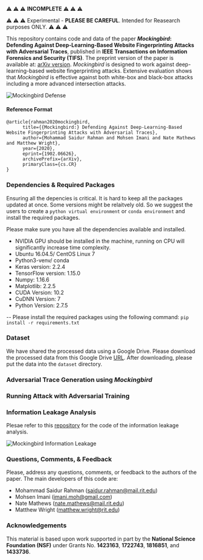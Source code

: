 :warning: :warning: :warning: **INCOMPLETE** :warning: :warning: :warning:



:warning: :warning: :warning: Experimental - **PLEASE BE CAREFUL**. Intended for Reasearch purposes ONLY. :warning: :warning: :warning:

This repository contains code and data of the paper ***Mockingbird*: Defending Against Deep-Learning-Based Website Fingerprinting Attacks with Adversarial Traces**, published in **IEEE Transactions on Information Forensics and Security (TIFS)**. The preprint version of the paper is available at: [arXiv version](https://arxiv.org/abs/1902.06626). *Mockingbird* is designed to work against deep-learning-based website fingerprinting attacks. Extensive evaluation shows that *Mockingbird* is effective against both white-box and black-box attacks including a more advanced intersection attacks.

![Mockingbird Defense](./repo_images/mockingbird_arc.jpeg)


#### Reference Format
```
@article{rahman2020mockingbird,
      title={{Mockingbird:} Defending Against Deep-Learning-Based Website Fingerprinting Attacks with Adversarial Traces}, 
      author={Mohammad Saidur Rahman and Mohsen Imani and Nate Mathews and Matthew Wright},
      year={2020},
      eprint={1902.06626},
      archivePrefix={arXiv},
      primaryClass={cs.CR}
}
```

### Dependencies & Required Packages
Ensuring all the depencies is critical. It is hard to keep all the packages updated at once. Some versions might be relaitvely old.
So we suggest the users to create a `python virtual environment` or `conda environment` and install the required packages.

Please make sure you have all the dependencies available and installed.

- NVIDIA GPU should be installed in the machine, running on CPU will significantly increase time complexity.
- Ubuntu 16.04.5/ CentOS Linux 7 
- Python3-venv/ conda
- Keras version: 2.2.4
- TensorFlow version: 1.15.0
- Numpy: 1.16.6
- Matplotlib: 2.2.5
- CUDA Version: 10.2 
- CuDNN Version: 7 
- Python Version: 2.7.5

-- Please install the required packages using the following command:
`pip install -r requirements.txt`

### Dataset
We have shared the processed data using a Google Drive. Please download the processed data from this Google Drive [URL](https://drive.google.com/drive/folders/10rdGknCtp6KF75DXRTvS-mle4wj9Q_vD?usp=sharing).
After downloading, please put the data into the `dataset` directory.


### Adversarial Trace Generation using *Mockingbird*


### Running Attack with Adversarial Training


### Information Leakage Analysis
Plesae refer to this [repository](https://github.com/notem/reWeFDE) for the code of the information leakage analysis.

![Mockingbird Information Leakage](./repo_images/infoleak.png)


### Questions, Comments, & Feedback
Please, address any questions, comments, or feedback to the authors of the paper.
The main developers of this code are:
 
* Mohammad Saidur Rahman ([saidur.rahman@mail.rit.edu](mailto:saidur.rahman@mail.rit.edu)) 
* Mohsen Imani ([imani.moh@gmail.com](mailto:imani.moh@gmail.com))
* Nate Mathews ([nate.mathews@mail.rit.edu](mailto:nate.mathews@mail.rit.edu))
* Matthew Wright ([matthew.wright@rit.edu](mailto:matthew.wright@rit.edu))


### Acknowledgements
This material is based upon work supported in part by the **National Science Foundation (NSF)** under Grants No. **1423163**, **1722743**, **1816851**, and **1433736**.
